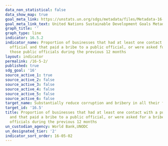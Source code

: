 ```yaml
---
data_non_statistical: false
data_show_map: true
goal_meta_link: https://unstats.un.org/sdgs/metadata/files/Metadata-16-05-02.pdf
goal_meta_link_text: United Nations Sustainable Development Goals Metadata (pdf 1361kB)
graph_title: ''
graph_type: line
indicator: 16.5.2
indicator_name: Proportion of businesses that had at least one contact with a public
  official and that paid a bribe to a public official, or were asked for a bribe by
  those public officials during the previous 12 months
layout: indicator
permalink: /16-5-2/
published: true
sdg_goal: '16'
source_active_1: true
source_active_2: false
source_active_3: false
source_active_4: false
source_active_5: false
source_active_6: false
target_name: Substantially reduce corruption and bribery in all their forms
target_id: '16.5'
title: Proportion of businesses that had at least one contact with a public official
  and that paid a bribe to a public official, or were asked for a bribe by those public
  officials during the previous 12 months
un_custodian_agency: World Bank,UNODC
un_designated_tier: '2'
indicator_sort_order: 16-05-02
---
```

